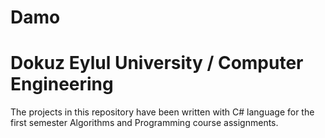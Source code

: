# Damo
# Dokuz Eylul University / Computer Engineering
The projects in this repository have been written with C# language for the first semester Algorithms and Programming course assignments.
